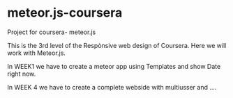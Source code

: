 # meteor.js-coursera
Project for coursera- meteor.js

This is the 3rd level of the Respònsive web design of Coursera. Here we will work with Meteor.js.

In WEEK1 we have to create a meteor app using Templates and show Date right now.

In WEEK 4 we have to create a complete webside with multiusser and ....
